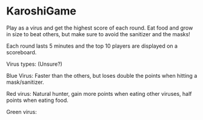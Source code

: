 # KaroshiGame

Play as a virus and get the highest score of each round. Eat food and grow in size to beat others, but make sure to avoid the sanitizer and the masks! 

Each round lasts 5 minutes and the top 10 players are displayed on a scoreboard. 

Virus types: (Unsure?)

Blue Virus:  Faster than the others, but loses double the points when hitting a mask/sanitizer.

Red virus: Natural hunter, gain more points when eating other viruses, half points when eating food. 

Green virus: 
